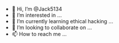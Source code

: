 - 👋 Hi, I’m @Jack5134
- 👀 I’m interested in ...
- 🌱 I’m currently learning ethical hacking  ...
- 💞️ I’m looking to collaborate on ...
- 📫 How to reach me ...

<!---
Jack5134/Jack5134 is a ✨ special ✨ repository because its `README.md` (this file) appears on your GitHub profile.
You can click the Preview link to take a look at your changes.
--->
